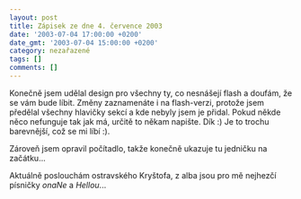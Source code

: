 ```yaml
---
layout: post
title: Zápisek ze dne 4. července 2003
date: '2003-07-04 17:00:00 +0200'
date_gmt: '2003-07-04 15:00:00 +0200'
category: nezařazené
tags: []
comments: []
---
```

<p>Konečně jsem udělal design pro všechny ty, co nesnášejí flash a doufám, že se  vám bude líbit. Změny zaznamenáte i na flash-verzi, protože jsem předělal všechny  hlavičky sekcí a kde nebyly jsem je přidal. Pokud někde něco nefunguje tak jak má,  určitě to někam napište. Dík :) Je to trochu barevnější, což se mi líbí :).</p>
<p>Zároveň jsem opravil počítadlo, takže konečně ukazuje tu jedničku na  začátku...</p>
<p>Aktuálně poslouchám ostravského Kryštofa, z alba jsou pro mě nejhezčí  písničky <i title="tady býval odkaz na soubor 'slzy.htm'">onaNe</i> a <i title="tady býval odkaz na soubor 'taksam.htm'">Hellou</i>...</p>
